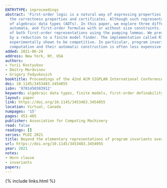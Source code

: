 ```yaml
---
ENTRYTYPE: inproceedings
abstract: 'First-order logic is a natural way of expressing properties of computation. It is traditionally used in various program logics for expressing
  the correctness properties and certificates. Although such representations are expressive for some theories, they fail to express many interesting properties
  of algebraic data types (ADTs). In this paper, we explore three different approaches to represent program invariants of ADT-manipulating programs: tree
  automata, and first-order formulas with or without size constraints. We compare the expressive power of these representations and prove the negative definability
  of both first-order representations using the pumping lemmas. We present an approach to automatically infer program invariants of ADT-manipulating programs
  by a reduction to a finite model finder. The implementation called RInGen has been evaluated against state-of-the-art invariant synthesizers and has been
  experimentally shown to be competitive. In particular, program invariants represented by automata are capable of expressing more complex properties of
  computation and their automatic construction is often less expensive.'
added: 2021-06-24
address: New York, NY, USA
authors:
- Yurii Kostyukov
- Dmitry Mordvinov
- Grigory Fedyukovich
booktitle: Proceedings of the 42nd ACM SIGPLAN International Conference on Programming Language Design and Implementation
doi: 10.1145/3453483.3454055
isbn: '9781450383912'
keywords: algebraic data types, finite models, first-order definability, invariant representation, invariants, tree automata
layout: paper
link: https://doi.org/10.1145/3453483.3454055
location: Virtual, Canada
numpages: '15'
pages: 451-465
publisher: Association for Computing Machinery
read: false
readings: []
series: PLDI 2021
title: Beyond the elementary representations of program invariants over algebraic data types
url: https://doi.org/10.1145/3453483.3454055
year: 2021
notes:
- Horn clause
- invariants
papers:
---
```

{% include links.html %}
